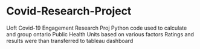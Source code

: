 # Covid-Research-Project
Uoft Covid-19 Engagement Research Proj
Python code used to calculate and group ontario Public Health Units based on various factors
Ratings and results were than transferred to tableau dashboard
